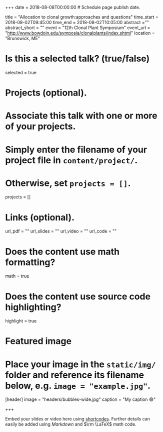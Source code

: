 +++
date = 2018-08-08T00:00:00  # Schedule page publish date.

title = "Allocation to clonal growth:approaches and questions"
time_start = 2018-08-02T09:45:00
time_end = 2018-08-02T10:05:00
abstract =""
abstract_short = ""
event = "12th Clonal Plant Symposium"
event_url = "http://www.bowdoin.edu/symposia/clonalplants/index.shtml"
location = "Brunswick, ME"
 
 # Is this a selected talk? (true/false)
 
selected = true

 # Projects (optional).
#   Associate this talk with one or more of your projects.
#   Simply enter the filename of your project file in `content/project/`.
#   Otherwise, set `projects = []`.
projects = []

# Links (optional).
url_pdf = ""
url_slides = ""
url_video = ""
url_code = ""

# Does the content use math formatting?
math = true

# Does the content use source code highlighting?
highlight = true

# Featured image
# Place your image in the `static/img/` folder and reference its filename below, e.g. `image = "example.jpg"`.
[header]
image = "headers/bubbles-wide.jpg"
caption = "My caption :smile:"

+++

Embed your slides or video here using [shortcodes](https://sourcethemes.com/academic/post/writing-markdown-latex/). Further details can easily be added using *Markdown* and $\rm \LaTeX$ math code.